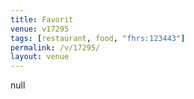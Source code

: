 ```yaml
---
title: Favorit
venue: v17295
tags: [restaurant, food, "fhrs:123443"]
permalink: /v/17295/
layout: venue
---
```

null